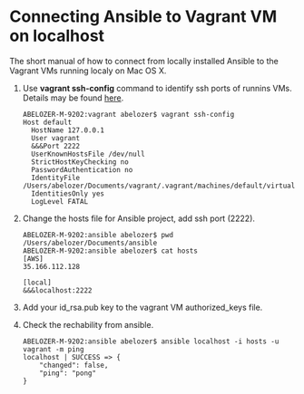 # Connecting Ansible to Vagrant VM on localhost

The short manual of how to connect from locally installed Ansible to the Vagrant VMs running localy on Mac OS X.

1. Use **vagrant ssh-config** command to identify ssh ports of runnins VMs. Details may be found [here](http://automation.ipspace.net/Example:Creating_Ansible_Inventory_from_Vagrant_SSH_Configuration).

    ```
    ABELOZER-M-9202:vagrant abelozer$ vagrant ssh-config
    Host default
      HostName 127.0.0.1
      User vagrant
      &&&Port 2222
      UserKnownHostsFile /dev/null
      StrictHostKeyChecking no
      PasswordAuthentication no
      IdentityFile /Users/abelozer/Documents/vagrant/.vagrant/machines/default/virtualbox/private_key
      IdentitiesOnly yes
      LogLevel FATAL
    ```

2. Change the hosts file for Ansible project, add ssh port (2222).

    ```
    ABELOZER-M-9202:ansible abelozer$ pwd
    /Users/abelozer/Documents/ansible
    ABELOZER-M-9202:ansible abelozer$ cat hosts
    [AWS]
    35.166.112.128

    [local]
    &&&localhost:2222
    ```

3. Add your id_rsa.pub key to the vagrant VM authorized_keys file.
4. Check the rechability from ansible.

    ```
    ABELOZER-M-9202:ansible abelozer$ ansible localhost -i hosts -u vagrant -m ping
    localhost | SUCCESS => {
        "changed": false,
        "ping": "pong"
    }
    ```
